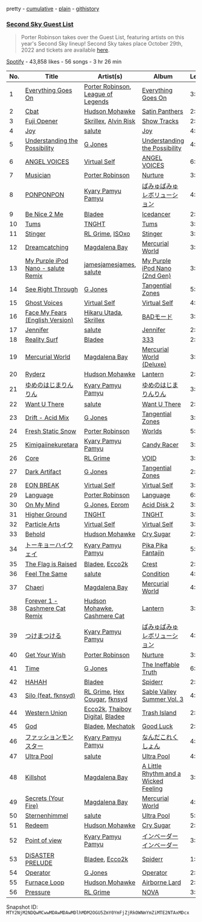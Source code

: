 pretty - [cumulative](/playlists/cumulative/37i9dQZF1DX3xUq432XGKB.md) - [plain](/playlists/plain/37i9dQZF1DX3xUq432XGKB) - [githistory](https://github.githistory.xyz/mackorone/spotify-playlist-archive/blob/main/playlists/plain/37i9dQZF1DX3xUq432XGKB)

### [Second Sky Guest List](https://open.spotify.com/playlist/37i9dQZF1DX3xUq432XGKB)

> Porter Robinson takes over the Guest List, featuring artists on this year's Second Sky lineup! Second Sky takes place October 29th, 2022 and tickets are available <a href="https://secondskyfest.com/">here</a>.

[Spotify](https://open.spotify.com/user/spotify) - 43,858 likes - 56 songs - 3 hr 26 min

| No. | Title | Artist(s) | Album | Length |
|---|---|---|---|---|
| 1 | [Everything Goes On](https://open.spotify.com/track/3WBRfkOozHEsG0hbrBzwlm) | [Porter Robinson](https://open.spotify.com/artist/3dz0NnIZhtKKeXZxLOxCam), [League of Legends](https://open.spotify.com/artist/47mIJdHORyRerp4os813jD) | [Everything Goes On](https://open.spotify.com/album/0j4PaZDmzAJ4PlS89zcHbW) | 3:22 |
| 2 | [Cbat](https://open.spotify.com/track/1JGGsCZ9zhgPJIsPy0pwt9) | [Hudson Mohawke](https://open.spotify.com/artist/6olWbKW2VLhFCHfOi0iEDb) | [Satin Panthers](https://open.spotify.com/album/7uKK7YRySFa1cXI5ICijFW) | 2:51 |
| 3 | [Fuji Opener](https://open.spotify.com/track/0tVv9FxhUjHrhF1DLsDUNH) | [Skrillex](https://open.spotify.com/artist/5he5w2lnU9x7JFhnwcekXX), [Alvin Risk](https://open.spotify.com/artist/34PyHmCLNSwQGSH2AahyVN) | [Show Tracks](https://open.spotify.com/album/6xKK037rfCf2f6gf30SpvL) | 2:47 |
| 4 | [Joy](https://open.spotify.com/track/17E3lZxFJnO49Gb0tdgVn0) | [salute](https://open.spotify.com/artist/1np8xozf7ATJZDi9JX8Dx5) | [Joy](https://open.spotify.com/album/76GgZZUHQu2VQRLMXEIQcL) | 4:41 |
| 5 | [Understanding the Possibility](https://open.spotify.com/track/6IjuLWPRLmCYsfZIajtALJ) | [G Jones](https://open.spotify.com/artist/0gXx2aQ2mfovDfqCw10MQC) | [Understanding the Possibility](https://open.spotify.com/album/7qJjc1XYydl2r6I6RogrB9) | 4:33 |
| 6 | [ANGEL VOICES](https://open.spotify.com/track/69urju2iS7zKGTxNVLYt5D) | [Virtual Self](https://open.spotify.com/artist/0F52YLV7uWqaJfMMDgG737) | [ANGEL VOICES](https://open.spotify.com/album/3BbIIKqZ8i3NJEDw4dHBr5) | 6:32 |
| 7 | [Musician](https://open.spotify.com/track/6uyltToZgo3MDKhCJ7F8Wc) | [Porter Robinson](https://open.spotify.com/artist/3dz0NnIZhtKKeXZxLOxCam) | [Nurture](https://open.spotify.com/album/4Hjqdhj5rh816i1dfcUEaM) | 3:58 |
| 8 | [PONPONPON](https://open.spotify.com/track/1c6C2wg7PRbPBRRUaEvheC) | [Kyary Pamyu Pamyu](https://open.spotify.com/artist/7Gh6fW49xfXLP8DTWaLVJP) | [ぱみゅぱみゅレボリューション](https://open.spotify.com/album/0dYoEirIRah6OKJl1okk6Z) | 4:02 |
| 9 | [Be Nice 2 Me](https://open.spotify.com/track/2TmqHjg7uhizGndzXQdFuf) | [Bladee](https://open.spotify.com/artist/2xvtxDNInKDV4AvGmjw6d1) | [Icedancer](https://open.spotify.com/album/0cT1SQDE7wSh1eUJkGFXse) | 2:07 |
| 10 | [Tums](https://open.spotify.com/track/3D1MBQdIBq0gn85wfOtOC9) | [TNGHT](https://open.spotify.com/artist/40jiZfvsiAi1aIarh5Z3d3) | [Tums](https://open.spotify.com/album/1Ycwxjo9vjfPoLHAy4Hemt) | 3:37 |
| 11 | [Stinger](https://open.spotify.com/track/0yrSc38VgNvTRVfzD01oDE) | [RL Grime](https://open.spotify.com/artist/5eIbEEQnDM8yuDVB0bimSP), [ISOxo](https://open.spotify.com/artist/4zVCMnjw54nkhGHU4e1Pav) | [Stinger](https://open.spotify.com/album/0nXwYZwtzmke8C5VlMQDY3) | 3:50 |
| 12 | [Dreamcatching](https://open.spotify.com/track/07ZJYwSX32GOYOk3tybj2T) | [Magdalena Bay](https://open.spotify.com/artist/1oPRcJUkloHaRLYx0olBLJ) | [Mercurial World](https://open.spotify.com/album/1ERrUvG31thFCxdwWUoJrY) | 3:27 |
| 13 | [My Purple iPod Nano \- salute Remix](https://open.spotify.com/track/0RoltIfGhqICXocqnAmxKx) | [jamesjamesjames](https://open.spotify.com/artist/0DqR5aQYPz1s2M3YbycLMJ), [salute](https://open.spotify.com/artist/1np8xozf7ATJZDi9JX8Dx5) | [My Purple iPod Nano \(2nd Gen\)](https://open.spotify.com/album/3eWgRkW0XsVUTbHCrnTkJu) | 3:17 |
| 14 | [See Right Through](https://open.spotify.com/track/0dX1F12877KD5V74nknccT) | [G Jones](https://open.spotify.com/artist/0gXx2aQ2mfovDfqCw10MQC) | [Tangential Zones](https://open.spotify.com/album/1AL6GsdQ5SI97EpMGouJmS) | 5:02 |
| 15 | [Ghost Voices](https://open.spotify.com/track/7ipGvvE90ROUNFw7ZBXBTO) | [Virtual Self](https://open.spotify.com/artist/0F52YLV7uWqaJfMMDgG737) | [Virtual Self](https://open.spotify.com/album/7I3PH61aLVNVj4EVvU16WG) | 4:26 |
| 16 | [Face My Fears \(English Version\)](https://open.spotify.com/track/71vwMp0XFmCn0sWucZwews) | [Hikaru Utada](https://open.spotify.com/artist/7lbSsjYACZHn1MSDXPxNF2), [Skrillex](https://open.spotify.com/artist/5he5w2lnU9x7JFhnwcekXX) | [BADモード](https://open.spotify.com/album/7Kxd4i6FPfW0ZuP3Q96uij) | 3:39 |
| 17 | [Jennifer](https://open.spotify.com/track/3H1mZpn3YUMS8wk96Chzog) | [salute](https://open.spotify.com/artist/1np8xozf7ATJZDi9JX8Dx5) | [Jennifer](https://open.spotify.com/album/6470RiN3kfaRpooIh8gksh) | 2:34 |
| 18 | [Reality Surf](https://open.spotify.com/track/6HJszgJO19tAKff7X40ggp) | [Bladee](https://open.spotify.com/artist/2xvtxDNInKDV4AvGmjw6d1) | [333](https://open.spotify.com/album/38grabLpTHYySHEyG0TyUN) | 2:03 |
| 19 | [Mercurial World](https://open.spotify.com/track/3NryvAEXz5SMCxPevxzNFP) | [Magdalena Bay](https://open.spotify.com/artist/1oPRcJUkloHaRLYx0olBLJ) | [Mercurial World \(Deluxe\)](https://open.spotify.com/album/01d2Rn2VtB6THtOb9nwM9p) | 3:01 |
| 20 | [Ryderz](https://open.spotify.com/track/3C8lYDLlYUCo0chYxjhF7o) | [Hudson Mohawke](https://open.spotify.com/artist/6olWbKW2VLhFCHfOi0iEDb) | [Lantern](https://open.spotify.com/album/22VeiMAiZSWf8O968qGrYC) | 2:42 |
| 21 | [ゆめのはじまりんりん](https://open.spotify.com/track/7gBIznDkQDsTelQnBmxzjN) | [Kyary Pamyu Pamyu](https://open.spotify.com/artist/7Gh6fW49xfXLP8DTWaLVJP) | [ゆめのはじまりんりん](https://open.spotify.com/album/1qtNUNjwake2uI2mNJQgSr) | 3:21 |
| 22 | [Want U There](https://open.spotify.com/track/3wqYbseRjx11Bh2lJvmGxi) | [salute](https://open.spotify.com/artist/1np8xozf7ATJZDi9JX8Dx5) | [Want U There](https://open.spotify.com/album/1ZqEcXM0VTfPN0LnMTvBvp) | 2:56 |
| 23 | [Drift \- Acid Mix](https://open.spotify.com/track/5LiYW1rG67exQ0a3ECB4su) | [G Jones](https://open.spotify.com/artist/0gXx2aQ2mfovDfqCw10MQC) | [Tangential Zones](https://open.spotify.com/album/1AL6GsdQ5SI97EpMGouJmS) | 3:31 |
| 24 | [Fresh Static Snow](https://open.spotify.com/track/1LikBIcmCec6zE64SHFcMK) | [Porter Robinson](https://open.spotify.com/artist/3dz0NnIZhtKKeXZxLOxCam) | [Worlds](https://open.spotify.com/album/7AJPV0L05IyIBid97AvwVD) | 5:58 |
| 25 | [Kimigaiinekuretara](https://open.spotify.com/track/3KCkxinjGuVsVO0doiPOV6) | [Kyary Pamyu Pamyu](https://open.spotify.com/artist/7Gh6fW49xfXLP8DTWaLVJP) | [Candy Racer](https://open.spotify.com/album/1i5J264nc9xYsroDS3FTHx) | 3:43 |
| 26 | [Core](https://open.spotify.com/track/6Knx4Tp8hE7IlYtde2dCYI) | [RL Grime](https://open.spotify.com/artist/5eIbEEQnDM8yuDVB0bimSP) | [VOID](https://open.spotify.com/album/5UWAfUBImV6jcswkXkXZOs) | 3:56 |
| 27 | [Dark Artifact](https://open.spotify.com/track/3Sf6ijn5pjxt7Pasrnycn5) | [G Jones](https://open.spotify.com/artist/0gXx2aQ2mfovDfqCw10MQC) | [Tangential Zones](https://open.spotify.com/album/1AL6GsdQ5SI97EpMGouJmS) | 2:49 |
| 28 | [EON BREAK](https://open.spotify.com/track/2aGn7X6ixuE9P3zaykgoWM) | [Virtual Self](https://open.spotify.com/artist/0F52YLV7uWqaJfMMDgG737) | [Virtual Self](https://open.spotify.com/album/7I3PH61aLVNVj4EVvU16WG) | 3:40 |
| 29 | [Language](https://open.spotify.com/track/3NRDLYyqIXja0UElvdzjkB) | [Porter Robinson](https://open.spotify.com/artist/3dz0NnIZhtKKeXZxLOxCam) | [Language](https://open.spotify.com/album/1qFaRvYByhkdCqJSIZJ5Pf) | 6:08 |
| 30 | [On My Mind](https://open.spotify.com/track/4OF3ExUv5q1VYrIjHUqnAe) | [G Jones](https://open.spotify.com/artist/0gXx2aQ2mfovDfqCw10MQC), [Eprom](https://open.spotify.com/artist/2c2X6dr1PHctH24BxNOjHi) | [Acid Disk 2](https://open.spotify.com/album/1DYK4Oc0ybMOj3jEvrQC8u) | 3:09 |
| 31 | [Higher Ground](https://open.spotify.com/track/3PRPiS8XO5BDwtBePgAlVM) | [TNGHT](https://open.spotify.com/artist/40jiZfvsiAi1aIarh5Z3d3) | [TNGHT](https://open.spotify.com/album/3YryuS3uTm7wogdtqaAb6A) | 3:19 |
| 32 | [Particle Arts](https://open.spotify.com/track/5U6FLERTCtCgLUXU4XsIf5) | [Virtual Self](https://open.spotify.com/artist/0F52YLV7uWqaJfMMDgG737) | [Virtual Self](https://open.spotify.com/album/7I3PH61aLVNVj4EVvU16WG) | 3:54 |
| 33 | [Behold](https://open.spotify.com/track/6PNude8MKBcyjo0FDQjLZZ) | [Hudson Mohawke](https://open.spotify.com/artist/6olWbKW2VLhFCHfOi0iEDb) | [Cry Sugar](https://open.spotify.com/album/5J2NqsDqtVGCqb0bqQf3RU) | 2:20 |
| 34 | [トーキョーハイウェイ](https://open.spotify.com/track/3ct9clF0yfARlkwZdHefZk) | [Kyary Pamyu Pamyu](https://open.spotify.com/artist/7Gh6fW49xfXLP8DTWaLVJP) | [Pika Pika Fantajin](https://open.spotify.com/album/28zOTSyZUPtD3cY4ugzQUZ) | 5:09 |
| 35 | [The Flag is Raised](https://open.spotify.com/track/7mebNFbb0ehL1IX1DMktdC) | [Bladee](https://open.spotify.com/artist/2xvtxDNInKDV4AvGmjw6d1), [Ecco2k](https://open.spotify.com/artist/6hG0VsXXlD10l60TqiIHIX) | [Crest](https://open.spotify.com/album/3j75sKW2Lw9gUEhjNzPKn4) | 2:59 |
| 36 | [Feel The Same](https://open.spotify.com/track/4NOiZh0m02AQZbIvnfE8wU) | [salute](https://open.spotify.com/artist/1np8xozf7ATJZDi9JX8Dx5) | [Condition](https://open.spotify.com/album/17Z3b3zcONkAQFS1GJ6AM4) | 4:25 |
| 37 | [Chaeri](https://open.spotify.com/track/1ZkfNNoRrgt69wTjcmJZE9) | [Magdalena Bay](https://open.spotify.com/artist/1oPRcJUkloHaRLYx0olBLJ) | [Mercurial World](https://open.spotify.com/album/1ERrUvG31thFCxdwWUoJrY) | 4:17 |
| 38 | [Forever 1 \- Cashmere Cat Remix](https://open.spotify.com/track/5b7qsqmv5NIfeEQpR4SZJP) | [Hudson Mohawke](https://open.spotify.com/artist/6olWbKW2VLhFCHfOi0iEDb), [Cashmere Cat](https://open.spotify.com/artist/2LZDXcxJWgsJfKXZv9a5eG) | [Lantern](https://open.spotify.com/album/22VeiMAiZSWf8O968qGrYC) | 3:15 |
| 39 | [つけまつける](https://open.spotify.com/track/3ou1fnaevjh2rj6gSNLTim) | [Kyary Pamyu Pamyu](https://open.spotify.com/artist/7Gh6fW49xfXLP8DTWaLVJP) | [ぱみゅぱみゅレボリューション](https://open.spotify.com/album/0dYoEirIRah6OKJl1okk6Z) | 4:21 |
| 40 | [Get Your Wish](https://open.spotify.com/track/6aUfT9QOcTHhxLNrf1aVR8) | [Porter Robinson](https://open.spotify.com/artist/3dz0NnIZhtKKeXZxLOxCam) | [Nurture](https://open.spotify.com/album/4Hjqdhj5rh816i1dfcUEaM) | 3:38 |
| 41 | [Time](https://open.spotify.com/track/6SnwXJTehRbJyDgTlZc1Tr) | [G Jones](https://open.spotify.com/artist/0gXx2aQ2mfovDfqCw10MQC) | [The Ineffable Truth](https://open.spotify.com/album/4wcUbqKSiZv4kNoJ3KOmrS) | 6:09 |
| 42 | [HAHAH](https://open.spotify.com/track/4esa3tKLyvysJpj70fUCyK) | [Bladee](https://open.spotify.com/artist/2xvtxDNInKDV4AvGmjw6d1) | [Spiderr](https://open.spotify.com/album/59VjMEiXIOpzLAMAHrLlfj) | 2:16 |
| 43 | [Silo \(feat\. fknsyd\)](https://open.spotify.com/track/49Z1VQivkHoY5KGdUwMv5i) | [RL Grime](https://open.spotify.com/artist/5eIbEEQnDM8yuDVB0bimSP), [Hex Cougar](https://open.spotify.com/artist/0AlNB0yIoyxdKloLmK9AOR), [fknsyd](https://open.spotify.com/artist/4fHFFvChjfjG7sAseTwiXd) | [Sable Valley Summer Vol\. 3](https://open.spotify.com/album/2TklWyQdmNHg7d2Xmam8G8) | 4:07 |
| 44 | [Western Union](https://open.spotify.com/track/1zX178V8sWozr96MrfmRun) | [Ecco2k](https://open.spotify.com/artist/6hG0VsXXlD10l60TqiIHIX), [Thaiboy Digital](https://open.spotify.com/artist/3cGojc1Yu89IHXx8OeSnee), [Bladee](https://open.spotify.com/artist/2xvtxDNInKDV4AvGmjw6d1) | [Trash Island](https://open.spotify.com/album/30zy3JHuDxZbBWGf8rGZGX) | 2:00 |
| 45 | [God](https://open.spotify.com/track/2lW7HEUtOcNQZxDv71Cq05) | [Bladee](https://open.spotify.com/artist/2xvtxDNInKDV4AvGmjw6d1), [Mechatok](https://open.spotify.com/artist/4poYOxVqlpDTelhhiJcSrW) | [Good Luck](https://open.spotify.com/album/7cTvVOSXLgMm0RtT7uXWGY) | 2:25 |
| 46 | [ファッションモンスター](https://open.spotify.com/track/0jChFzdDkm7Dlb6jZW7GnN) | [Kyary Pamyu Pamyu](https://open.spotify.com/artist/7Gh6fW49xfXLP8DTWaLVJP) | [なんだこれくしょん](https://open.spotify.com/album/284CrOYQvoB5GQAcmx5Xkx) | 4:37 |
| 47 | [Ultra Pool](https://open.spotify.com/track/5ImmZZSkWdwqXDElBjUsdE) | [salute](https://open.spotify.com/artist/1np8xozf7ATJZDi9JX8Dx5) | [Ultra Pool](https://open.spotify.com/album/1Ao4MJ2GKDgYs6XYgv1aBq) | 4:21 |
| 48 | [Killshot](https://open.spotify.com/track/0LJTfmgOMvlLd0u4HU9twm) | [Magdalena Bay](https://open.spotify.com/artist/1oPRcJUkloHaRLYx0olBLJ) | [A Little Rhythm and a Wicked Feeling](https://open.spotify.com/album/5OsXAPcYYYNTtkFuuB8TDc) | 3:56 |
| 49 | [Secrets \(Your Fire\)](https://open.spotify.com/track/3tgHGoK5ItQv2q2yqggxlb) | [Magdalena Bay](https://open.spotify.com/artist/1oPRcJUkloHaRLYx0olBLJ) | [Mercurial World](https://open.spotify.com/album/1ERrUvG31thFCxdwWUoJrY) | 4:05 |
| 50 | [Sternenhimmel](https://open.spotify.com/track/3AgxA72o5Sst6WrlbxOBah) | [salute](https://open.spotify.com/artist/1np8xozf7ATJZDi9JX8Dx5) | [Ultra Pool](https://open.spotify.com/album/1Ao4MJ2GKDgYs6XYgv1aBq) | 5:34 |
| 51 | [Redeem](https://open.spotify.com/track/5hRWFMYkBui3iomPaY8kyl) | [Hudson Mohawke](https://open.spotify.com/artist/6olWbKW2VLhFCHfOi0iEDb) | [Cry Sugar](https://open.spotify.com/album/5J2NqsDqtVGCqb0bqQf3RU) | 2:09 |
| 52 | [Point of view](https://open.spotify.com/track/4fROPhCLLcDH4N5pgZv1bW) | [Kyary Pamyu Pamyu](https://open.spotify.com/artist/7Gh6fW49xfXLP8DTWaLVJP) | [インベーダーインベーダー](https://open.spotify.com/album/1Mai4olFi0VEi2XjyRKKNN) | 3:35 |
| 53 | [DiSASTER PRELUDE](https://open.spotify.com/track/1yA52ETTFmGPb0uJYShoAu) | [Bladee](https://open.spotify.com/artist/2xvtxDNInKDV4AvGmjw6d1), [Ecco2k](https://open.spotify.com/artist/6hG0VsXXlD10l60TqiIHIX) | [Spiderr](https://open.spotify.com/album/59VjMEiXIOpzLAMAHrLlfj) | 1:57 |
| 54 | [Operator](https://open.spotify.com/track/5JVHMRWlqPuqB331dVe5wl) | [G Jones](https://open.spotify.com/artist/0gXx2aQ2mfovDfqCw10MQC) | [Operator](https://open.spotify.com/album/0cUBXDtEC8xdBkwI1KvxAt) | 2:53 |
| 55 | [Furnace Loop](https://open.spotify.com/track/4BgmHWZcvmwh59Ch0rpdVY) | [Hudson Mohawke](https://open.spotify.com/artist/6olWbKW2VLhFCHfOi0iEDb) | [Airborne Lard](https://open.spotify.com/album/2lSowsMlcw74nDaNRHUgG5) | 2:51 |
| 56 | [Pressure](https://open.spotify.com/track/11AZJufpf0EdlyGes9Jgrh) | [RL Grime](https://open.spotify.com/artist/5eIbEEQnDM8yuDVB0bimSP) | [NOVA](https://open.spotify.com/album/7GpuEZzRrPT4IGiEuWaBzy) | 3:29 |

Snapshot ID: `MTY2NjM2NDQwMCwwMDAwMDAwMDlhMDM2OGU5ZmY0YmFjZjRkOWNmYmZiMTE2NTAxMDcx`
